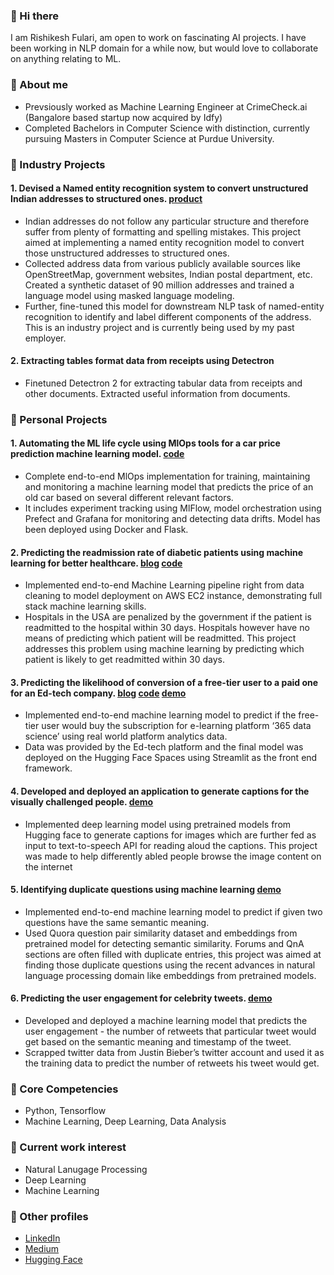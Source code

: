 ### 👋 Hi there
I am Rishikesh Fulari, am open to work on fascinating AI projects. I have been working in NLP domain for a while now, but would love to collaborate on anything relating to ML.

### 🦸‍ About me 
- Prevsiously worked as Machine Learning Engineer at CrimeCheck.ai (Bangalore based startup now acquired by Idfy) <br>
- Completed Bachelors in Computer Science with distinction, currently pursuing Masters in Computer Science at Purdue University. 

### 💼 Industry Projects
#### 1. Devised a Named entity recognition system to convert unstructured Indian addresses to structured ones. [product](https://crimecheck.ai/)
- Indian addresses do not follow any particular structure and therefore suffer from plenty of formatting and spelling
mistakes. This project aimed at implementing a named entity recognition model to convert those unstructured
addresses to structured ones.
- Collected address data from various publicly available sources like OpenStreetMap, government websites, Indian
postal department, etc. Created a synthetic dataset of 90 million addresses and trained a language model using
masked language modeling.
- Further, fine-tuned this model for downstream NLP task of named-entity recognition to identify and label different
components of the address. This is an industry project and is currently being used by my past employer.

#### 2. Extracting tables format data from receipts using Detectron
- Finetuned Detectron 2 for extracting tabular data from receipts and other documents. Extracted useful information from documents.

### 🧰 Personal Projects 
#### 1. Automating the ML life cycle using MlOps tools for a car price prediction machine learning model. [code](https://github.com/rishikeshF/old_car_price_prediction_mlops)
- Complete end-to-end MlOps implementation for training, maintaining and monitoring a machine learning model that predicts the price of an old car based on several different relevant factors. 
- It includes experiment tracking using MlFlow, model orchestration using Prefect and Grafana for monitoring and detecting data drifts. Model has been deployed using Docker and Flask. 

#### 2. Predicting the readmission rate of diabetic patients using machine learning for better healthcare. [blog](https://medium.com/analytics-vidhya/building-machine-learning-model-to-predict-if-the-patient-will-be-readmitted-within-30-days-2eaed2d3669d) [code](https://github.com/rishikeshF/Diabetic_patient_readmission_rate_predictor)
- Implemented end-to-end Machine Learning pipeline right from data cleaning to model deployment on AWS EC2
instance, demonstrating full stack machine learning skills.
- Hospitals in the USA are penalized by the government if the patient is readmitted to the hospital within 30 days.
Hospitals however have no means of predicting which patient will be readmitted. This project addresses this problem
using machine learning by predicting which patient is likely to get readmitted within 30 days.

#### 3. Predicting the likelihood of conversion of a free-tier user to a paid one for an Ed-tech company. [blog](https://rishikeshfulari.medium.com/predicting-if-a-free-tier-user-would-convert-to-a-paid-subscriber-for-365-data-science-e-learning-7a57b2f1c4d1) [code](https://github.com/rishikeshF/Diabetic_patient_readmission_rate_predictor) [demo](https://huggingface.co/spaces/rishikesh/ImageToSpeech)
- Implemented end-to-end machine learning model to predict if the free-tier user would buy the subscription for
e-learning platform ‘365 data science’ using real world platform analytics data.
- Data was provided by the Ed-tech platform and the final model was deployed on the Hugging Face Spaces using
Streamlit as the front end framework.

#### 4. Developed and deployed an application to generate captions for the visually challenged people. [demo](https://huggingface.co/spaces/rishikesh/ImageToSpeech)
- Implemented deep learning model using pretrained models from Hugging face to generate captions for images which
are further fed as input to text-to-speech API for reading aloud the captions. This project was made to help differently
abled people browse the image content on the internet

#### 5. Identifying duplicate questions using machine learning [demo](https://huggingface.co/spaces/rishikesh/QuestionPairSimilarityPredictor)
- Implemented end-to-end machine learning model to predict if given two questions have the same semantic meaning.
- Used Quora question pair similarity dataset and embeddings from pretrained model for detecting semantic similarity.
Forums and QnA sections are often filled with duplicate entries, this project was aimed at finding those duplicate
questions using the recent advances in natural language processing domain like embeddings from pretrained models.

#### 6. Predicting the user engagement for celebrity tweets. [demo](https://huggingface.co/spaces/rishikesh/twitterEngagementPredictor)
- Developed and deployed a machine learning model that predicts the user engagement - the number of retweets that
particular tweet would get based on the semantic meaning and timestamp of the tweet.
- Scrapped twitter data from Justin Bieber’s twitter account and used it as the training data to predict the number of
retweets his tweet would get.

### 🎇 Core Competencies 
- Python, Tensorflow 
- Machine Learning, Deep Learning, Data Analysis

### 🎨 Current work interest 
- Natural Lanugage Processing
- Deep Learning
- Machine Learning

### 📩 Other profiles 
- [LinkedIn](https://www.linkedin.com/in/rishikesh-fulari/)
- [Medium](https://medium.com/@rishikeshfulari)
- [Hugging Face](https://huggingface.co/rishikesh)
<!--
**rishikeshF/rishikeshF** is a ✨ _special_ ✨ repository because its `README.md` (this file) appears on your GitHub profile.

Here are some ideas to get you started:

- 🔭 I’m currently working on ...
- 🌱 I’m currently learning ...
- 👯 I’m looking to collaborate on ...
- 🤔 I’m looking for help with ...
- 💬 Ask me about ...
- 📫 How to reach me: ...
- 😄 Pronouns: ...
- ⚡ Fun fact: ...
-->
